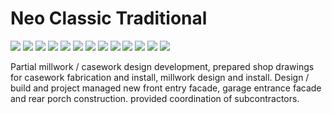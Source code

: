 # Neo Classic Traditional

<div class="main-carousel">
  <img class="carousel-cell" src="/_media/portfolio/remodel/neo-classic-traditional/baseboard.jpg"/>
  <img class="carousel-cell" src="/_media/portfolio/remodel/neo-classic-traditional/bookshelves.jpg"/>
  <img class="carousel-cell" src="/_media/portfolio/remodel/neo-classic-traditional/crown-moulding.jpg"/>
  <img class="carousel-cell" src="/_media/portfolio/remodel/contemporary-bungalow/stairs.jpg"/>
  <img class="carousel-cell" src="/_media/portfolio/remodel/contemporary-bungalow/stairs-2.jpg"/>
  <img class="carousel-cell" src="/_media/portfolio/remodel/neo-classic-traditional/upstairs.jpg"/>
  <img class="carousel-cell" src="/_media/portfolio/remodel/neo-classic-traditional/fireplace.jpg"/>
  <img class="carousel-cell" src="/_media/portfolio/remodel/neo-classic-traditional/mantle.jpg"/>
  <img class="carousel-cell" src="/_media/portfolio/remodel/neo-classic-traditional/patio.jpg"/>
  <img class="carousel-cell" src="/_media/portfolio/remodel/neo-classic-traditional/grill.jpg"/>
  <img class="carousel-cell" src="/_media/portfolio/remodel/neo-classic-traditional/garage.jpg"/>
  <img class="carousel-cell" src="/_media/portfolio/remodel/neo-classic-traditional/garage-2.jpg"/>
  <img class="carousel-cell" src="/_media/portfolio/remodel/neo-classic-traditional/sconce.jpg"/>
</div>

Partial millwork / casework design development, prepared shop drawings for
casework fabrication and install, millwork design and install. Design / build
and project managed new front entry facade, garage entrance facade and rear
porch construction. provided coordination of subcontractors.
